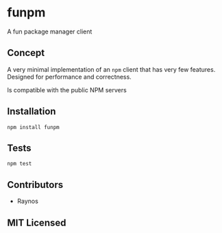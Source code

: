 # funpm

<!--
    [![build status][build-png]][build]
    [![Coverage Status][cover-png]][cover]
    [![Davis Dependency status][dep-png]][dep]
-->

<!-- [![NPM][npm-png]][npm] -->

A fun package manager client

## Concept

A very minimal implementation of an `npm` client that has
very few features. Designed for performance and correctness.

Is compatible with the public NPM servers

## Installation

`npm install funpm`

## Tests

`npm test`

## Contributors

 - Raynos

## MIT Licensed

  [build-png]: https://secure.travis-ci.org/Raynos/funpm.png
  [build]: https://travis-ci.org/Raynos/funpm
  [cover-png]: https://coveralls.io/repos/Raynos/funpm/badge.png
  [cover]: https://coveralls.io/r/Raynos/funpm
  [dep-png]: https://david-dm.org/Raynos/funpm.png
  [dep]: https://david-dm.org/Raynos/funpm
  [npm-png]: https://nodei.co/npm/funpm.png?stars&downloads
  [npm]: https://nodei.co/npm/funpm
